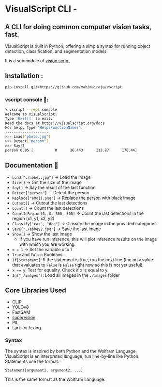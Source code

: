 # VisualScript CLI - 
## A CLI for doing common computer vision tasks, fast.


VisualScript is built in Python, offering a simple syntax for running object detection, classification, and segmentation models.

It is a submodule of [vision script](https://github.com/capjamesg/visionscript)



## Installation :
``` bash
pip install git+https://github.com/mahimairaja/vscript
```

### vscript console 🚀: 

```bash 
❯ vscript --repl console
Welcome to VisualScript!
Type 'Exit[]' to exit.
Read the docs at https://visualscript.org/docs
For help, type 'Help[FunctionName]'.
--------------------
>>> Load["photo.jpg"]
>>> Detect["person"]
>>> Say[]
person 0.85 [          0      16.443      112.87      170.44]
```






## Documentation 📄

- `Load["./abbey.jpg"]` -> Load the image
- `Size[]` -> Get the size of the image
- `Say[]` -> Say the result of the last function
- `Detect["person"]` -> Detect the person
- `Replace["emoji.png"]` -> Replace the person with black image
- `Cutout[]` -> Cutout the last detections
- `Count[]` -> Count the last detections
- `CountInRegion[0, 0, 500, 500]` -> Count the last detections in the region (x1, y1, x2, y2)
- `Classify["cat", "dog"]` -> Classify the image in the provided categories
- `Save["./abbey2.jpg"]` -> Save the last image
- `Show[]` -> Show the last image
  - If you have run inference, this will plot inference results on the image with which you are working.
- `x = 1` -> Set the variable x to 1
- `True` and `False`: Booleans
- `If[Statement]`: If the statement is true, run the next line (the only value that evaluates to `False` is `False` right now so this is not yet useful).
- `x == y`: Test for equality. Check if x is equal to y.
- `In["./images"]`: Load all images in the `./images` folder


## Core Libraries Used

- CLIP
- YOLOv8
- FastSAM
- [supervision](https://github.com/roboflow/supervision)
- PIL
- Lark for lexing


### Syntax

The syntax is inspired by both Python and the Wolfram Language. VisualScript is an interpreted language, run line-by-line like Python. Statements use the format:

```
Statement[argument1, argument2, ...]
```

This is the same format as the Wolfram Language.
